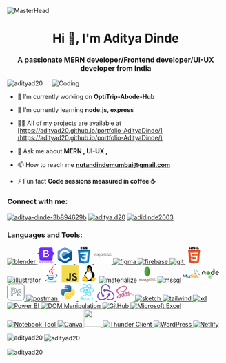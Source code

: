  ![MasterHead](https://user-images.githubusercontent.com/66934377/223913733-deb1d974-787d-43c4-b60d-eff538aa161e.gif)
<h1 align="center">Hi 👋, I'm Aditya Dinde</h1>
<h3 align="center">A passionate MERN developer/Frontend developer/UI-UX developer from India</h3>
<img align="right" alt="Coding" width="400" src="https://camo.githubusercontent.com/0eda36005abd9bf7e72584afc2f6ef1e808a357cb65a07fc2fe5036ba5268df7/68747470733a2f2f692e70696e696d672e636f6d2f6f726967696e616c732f65382f66342f35332f65386634353334363961336563393765636433353464663436356437333931332e676966">

<p align="left"> <img src="https://komarev.com/ghpvc/?username=adityad20&label=Profile%20views&color=0e75b6&style=flat" alt="adityad20" /> </p>

- 🔭 I’m currently working on **OptiTrip-Abode-Hub**

- 🌱 I’m currently learning **node.js, express**

- 👨‍💻 All of my projects are available at [https://adityad20.github.io/portfolio-AdityaDinde/](https://adityad20.github.io/portfolio-AdityaDinde/)

- 💬 Ask me about **MERN , UI-UX ,**

- 📫 How to reach me **nutandindemumbai@gmail.com**

- ⚡ Fun fact **Code sessions measured in coffee ☕**

<h3 align="left">Connect with me:</h3>
<p align="left">
<a href="https://linkedin.com/in/aditya-dinde-3b894629b" target="blank"><img align="center" src="https://raw.githubusercontent.com/rahuldkjain/github-profile-readme-generator/master/src/images/icons/Social/linked-in-alt.svg" alt="aditya-dinde-3b894629b" height="30" width="40" /></a>
<a href="https://fb.com/aditya.d20" target="blank"><img align="center" src="https://raw.githubusercontent.com/rahuldkjain/github-profile-readme-generator/master/src/images/icons/Social/facebook.svg" alt="aditya.d20" height="30" width="40" /></a>
<a href="https://instagram.com/adidinde2003" target="blank"><img align="center" src="https://raw.githubusercontent.com/rahuldkjain/github-profile-readme-generator/master/src/images/icons/Social/instagram.svg" alt="adidinde2003" height="30" width="40" /></a>
</p>

<h3 align="left">Languages and Tools:</h3>
<p align="left"> <a href="https://www.blender.org/" target="_blank" rel="noreferrer"> <img src="https://download.blender.org/branding/community/blender_community_badge_white.svg" alt="blender" width="40" height="40"/> </a> <a href="https://getbootstrap.com" target="_blank" rel="noreferrer"> <img src="https://raw.githubusercontent.com/devicons/devicon/master/icons/bootstrap/bootstrap-plain-wordmark.svg" alt="bootstrap" width="40" height="40"/> </a> <a href="https://www.cprogramming.com/" target="_blank" rel="noreferrer"> <img src="https://raw.githubusercontent.com/devicons/devicon/master/icons/c/c-original.svg" alt="c" width="40" height="40"/> </a> <a href="https://www.w3schools.com/css/" target="_blank" rel="noreferrer"> <img src="https://raw.githubusercontent.com/devicons/devicon/master/icons/css3/css3-original-wordmark.svg" alt="css3" width="40" height="40"/> </a> <a href="https://expressjs.com" target="_blank" rel="noreferrer"> <img src="https://raw.githubusercontent.com/devicons/devicon/master/icons/express/express-original-wordmark.svg" alt="express" width="40" height="40"/> </a> <a href="https://www.figma.com/" target="_blank" rel="noreferrer"> <img src="https://www.vectorlogo.zone/logos/figma/figma-icon.svg" alt="figma" width="40" height="40"/> </a> <a href="https://firebase.google.com/" target="_blank" rel="noreferrer"> <img src="https://www.vectorlogo.zone/logos/firebase/firebase-icon.svg" alt="firebase" width="40" height="40"/> </a> <a href="https://git-scm.com/" target="_blank" rel="noreferrer"> <img src="https://www.vectorlogo.zone/logos/git-scm/git-scm-icon.svg" alt="git" width="40" height="40"/> </a> <a href="https://www.w3.org/html/" target="_blank" rel="noreferrer"> <img src="https://raw.githubusercontent.com/devicons/devicon/master/icons/html5/html5-original-wordmark.svg" alt="html5" width="40" height="40"/> </a> <a href="https://www.adobe.com/in/products/illustrator.html" target="_blank" rel="noreferrer"> <img src="https://www.vectorlogo.zone/logos/adobe_illustrator/adobe_illustrator-icon.svg" alt="illustrator" width="40" height="40"/> </a> <a href="https://www.java.com" target="_blank" rel="noreferrer"> <img src="https://raw.githubusercontent.com/devicons/devicon/master/icons/java/java-original.svg" alt="java" width="40" height="40"/> </a> <a href="https://developer.mozilla.org/en-US/docs/Web/JavaScript" target="_blank" rel="noreferrer"> <img src="https://raw.githubusercontent.com/devicons/devicon/master/icons/javascript/javascript-original.svg" alt="javascript" width="40" height="40"/> </a> <a href="https://www.linux.org/" target="_blank" rel="noreferrer"> <img src="https://raw.githubusercontent.com/devicons/devicon/master/icons/linux/linux-original.svg" alt="linux" width="40" height="40"/> </a> <a href="https://materializecss.com/" target="_blank" rel="noreferrer"> <img src="https://raw.githubusercontent.com/prplx/svg-logos/5585531d45d294869c4eaab4d7cf2e9c167710a9/svg/materialize.svg" alt="materialize" width="40" height="40"/> </a> <a href="https://www.mongodb.com/" target="_blank" rel="noreferrer"> <img src="https://raw.githubusercontent.com/devicons/devicon/master/icons/mongodb/mongodb-original-wordmark.svg" alt="mongodb" width="40" height="40"/> </a> <a href="https://www.microsoft.com/en-us/sql-server" target="_blank" rel="noreferrer"> <img src="https://www.svgrepo.com/show/303229/microsoft-sql-server-logo.svg" alt="mssql" width="40" height="40"/> </a> <a href="https://www.mysql.com/" target="_blank" rel="noreferrer"> <img src="https://raw.githubusercontent.com/devicons/devicon/master/icons/mysql/mysql-original-wordmark.svg" alt="mysql" width="40" height="40"/> </a> <a href="https://nodejs.org" target="_blank" rel="noreferrer"> <img src="https://raw.githubusercontent.com/devicons/devicon/master/icons/nodejs/nodejs-original-wordmark.svg" alt="nodejs" width="40" height="40"/> </a> <a href="https://www.photoshop.com/en" target="_blank" rel="noreferrer"> <img src="https://raw.githubusercontent.com/devicons/devicon/master/icons/photoshop/photoshop-line.svg" alt="photoshop" width="40" height="40"/> </a> <a href="https://postman.com" target="_blank" rel="noreferrer"> <img src="https://www.vectorlogo.zone/logos/getpostman/getpostman-icon.svg" alt="postman" width="40" height="40"/> </a> <a href="https://www.python.org" target="_blank" rel="noreferrer"> <img src="https://raw.githubusercontent.com/devicons/devicon/master/icons/python/python-original.svg" alt="python" width="40" height="40"/> </a> <a href="https://reactjs.org/" target="_blank" rel="noreferrer"> <img src="https://raw.githubusercontent.com/devicons/devicon/master/icons/react/react-original-wordmark.svg" alt="react" width="40" height="40"/> </a> <a href="https://redux.js.org" target="_blank" rel="noreferrer"> <img src="https://raw.githubusercontent.com/devicons/devicon/master/icons/redux/redux-original.svg" alt="redux" width="40" height="40"/> </a> <a href="https://sass-lang.com" target="_blank" rel="noreferrer"> <img src="https://raw.githubusercontent.com/devicons/devicon/master/icons/sass/sass-original.svg" alt="sass" width="40" height="40"/> </a> <a href="https://www.sketch.com/" target="_blank" rel="noreferrer"> <img src="https://www.vectorlogo.zone/logos/sketchapp/sketchapp-icon.svg" alt="sketch" width="40" height="40"/> </a> <a href="https://tailwindcss.com/" target="_blank" rel="noreferrer"> <img src="https://www.vectorlogo.zone/logos/tailwindcss/tailwindcss-icon.svg" alt="tailwind" width="40" height="40"/> </a> <a href="https://www.adobe.com/products/xd.html" target="_blank" rel="noreferrer"> <img src="https://upload.wikimedia.org/wikipedia/commons/thumb/c/c2/Adobe_XD_CC_icon.svg/1200px-Adobe_XD_CC_icon.svg.png " alt="xd" width="40" height="40"/> </a> <a href="https://powerbi.microsoft.com/" target="_blank" rel="noreferrer">
  <img src="https://upload.wikimedia.org/wikipedia/commons/c/cf/New_Power_BI_Logo.svg" alt="Power BI" width="40" height="40"/>
</a> <a href="https://developer.mozilla.org/en-US/docs/Web/API/Document_Object_Model/Introduction" target="_blank" rel="noreferrer">
  <img src="https://encrypted-tbn0.gstatic.com/images?q=tbn:ANd9GcQ2ArfBXmKLohIECxnbSCljZBWxKRwjAwXPrQ&s" alt="DOM Manipulation" width="40" height="40"/>
</a> <a href="https://github.com/" target="_blank" rel="noreferrer">
  <img src="https://github.githubassets.com/images/modules/logos_page/GitHub-Mark.png" alt="GitHub" width="40" height="40"/>
</a> <a href="https://www.microsoft.com/en-us/microsoft-365/excel" target="_blank" rel="noreferrer">
  <img src="https://qph.cf2.quoracdn.net/main-qimg-12fdc0d55c48674f7f237c070ec149cb" alt="Microsoft Excel" width="40" height="40"/>
</a> <a href="https://jupyter.org/" target="_blank" rel="noreferrer">
  <img src="https://upload.wikimedia.org/wikipedia/commons/3/38/Jupyter_logo.svg" alt="Notebook Tool" width="40" height="40"/>
</a> <a href="https://www.canva.com/" target="_blank" rel="noreferrer">
  <img src="https://encrypted-tbn0.gstatic.com/images?q=tbn:ANd9GcSgd-nf45w8vq-NqpmyL_UOhLluI6UsB5mKMg&s" alt="Canva" width="40" height="40"/>
</a> <a href="https://www.autodesk.com/products/autocad/overview" target="_blank" rel="noreferrer">
  <img src="https://play-lh.googleusercontent.com/y92LD5c5rdlNfquCy-YPNIvdnS4ISEL05wickp28OLya8WlmWQwXfAP0Yys9iTssny3K" width="40" height="40"/>
</a> <a href="https://marketplace.visualstudio.com/items?itemName=rangav.vscode-thunder-client" target="_blank" rel="noreferrer">
  <img src="https://images.g2crowd.com/uploads/product/image/social_landscape/social_landscape_899508f6a7afba9c8116bd7fa689b63a/thunder-client.png" alt="Thunder Client" width="40" height="40"/>
</a> <a href="https://wordpress.org/" target="_blank" rel="noreferrer">
  <img src="https://upload.wikimedia.org/wikipedia/commons/9/93/Wordpress_Blue_logo.png" alt="WordPress" width="40" height="40"/>
</a> <a href="https://www.netlify.com/" target="_blank" rel="noreferrer">
  <img src="https://static-00.iconduck.com/assets.00/netlify-icon-511x512-idkvcd89.png" alt="Netlify" width="40" height="40"/>
</a></p>
<p><img align="left" src="https://github-readme-stats.vercel.app/api/top-langs?username=adityad20&show_icons=true&locale=en&layout=compact" alt="adityad20" /></p>

<p>&nbsp;<img align="center" src="https://github-readme-stats.vercel.app/api?username=adityad20&show_icons=true&locale=en" alt="adityad20" /></p>

<p><img align="center" src="https://github-readme-streak-stats.herokuapp.com/?user=adityad20&" alt="adityad20" /></p>
